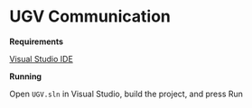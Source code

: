 # UGV Communication

**Requirements**

[Visual Studio IDE](https://visualstudio.microsoft.com/vs/)

**Running**

Open `UGV.sln` in Visual Studio, build the project, and press Run
